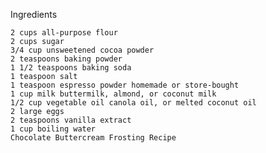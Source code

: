 Ingredients

    2 cups all-purpose flour
    2 cups sugar
    3/4 cup unsweetened cocoa powder
    2 teaspoons baking powder
    1 1/2 teaspoons baking soda
    1 teaspoon salt
    1 teaspoon espresso powder homemade or store-bought
    1 cup milk buttermilk, almond, or coconut milk
    1/2 cup vegetable oil canola oil, or melted coconut oil
    2 large eggs
    2 teaspoons vanilla extract
    1 cup boiling water
    Chocolate Buttercream Frosting Recipe


